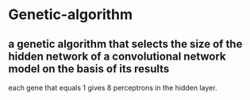 # Genetic-algorithm
## a genetic algorithm that selects the size of the hidden network of a convolutional network model on the basis of its results

each gene that equals 1 gives 8 perceptrons in the hidden layer.
